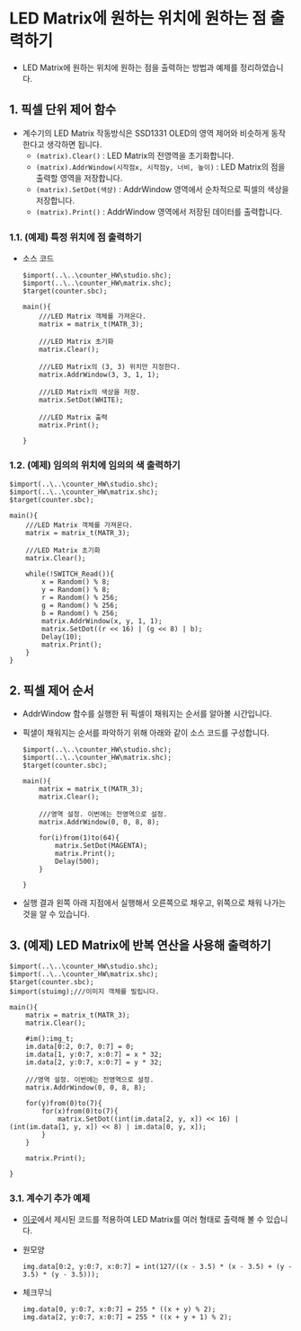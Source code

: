 # LED Matrix에 원하는 위치에 원하는 점 출력하기

- LED Matrix에 원하는 위치에 원하는 점을 출력하는 방법과 예제를 정리하였습니다.

## 1. 픽셀 단위 제어 함수

- 계수기의 LED Matrix 작동방식은 SSD1331 OLED의 영역 제어와 비슷하게 동작한다고 생각하면 됩니다.
  - `(matrix).Clear()` : LED Matrix의 전영역을 초기화합니다.
  - `(matrix).AddrWindow(시작점x, 시작점y, 너비, 높이)` : LED Matrix의 점을 출력할 영역을 저장합니다.
  - `(matrix).SetDot(색상)` : AddrWindow 영역에서 순차적으로 픽셀의 색상을 저장합니다.
  - `(matrix).Print()` : AddrWindow 영역에서 저장된 데이터를 출력합니다.

### 1.1. (예제) 특정 위치에 점 출력하기

- 소스 코드
  ```
  $import(..\..\counter_HW\studio.shc);
  $import(..\..\counter_HW\matrix.shc);
  $target(counter.sbc);
  
  main(){
      ///LED Matrix 객체를 가져온다.
      matrix = matrix_t(MATR_3);
      
      ///LED Matrix 초기화
      matrix.Clear();
      
      ///LED Matrix의 (3, 3) 위치만 지정한다.
      matrix.AddrWindow(3, 3, 1, 1);
      
      ///LED Matrix의 색상을 저장.
      matrix.SetDot(WHITE);
      
      ///LED Matrix 출력
      matrix.Print();
      
  }
  ```

### 1.2. (예제) 임의의 위치에 임의의 색 출력하기

  ```
  $import(..\..\counter_HW\studio.shc);
  $import(..\..\counter_HW\matrix.shc);
  $target(counter.sbc);
  
  main(){
      ///LED Matrix 객체를 가져온다.
      matrix = matrix_t(MATR_3);
      
      ///LED Matrix 초기화
      matrix.Clear();
      
      while(!SWITCH_Read()){
          x = Random() % 8;
          y = Random() % 8;
          r = Random() % 256;
          g = Random() % 256;
          b = Random() % 256;
          matrix.AddrWindow(x, y, 1, 1);
          matrix.SetDot((r << 16) | (g << 8) | b);
          Delay(10);
          matrix.Print();
      }
  }
  ```

## 2. 픽셀 제어 순서

- AddrWindow 함수를 실행한 뒤 픽셀이 채워지는 순서를 알아볼 시간입니다.
- 픽샐이 채워지는 순서를 파악하기 위해 아래와 같이 소스 코드를 구성합니다.

  ```
  $import(..\..\counter_HW\studio.shc);
  $import(..\..\counter_HW\matrix.shc);
  $target(counter.sbc);
  
  main(){
      matrix = matrix_t(MATR_3);
      matrix.Clear();
      
      ///영역 설정. 이번에는 전영역으로 설정.
      matrix.AddrWindow(0, 0, 8, 8);
      
      for(i)from(1)to(64){
          matrix.SetDot(MAGENTA);
          matrix.Print();
          Delay(500);
      }
      
  }
  ```

- 실행 결과 왼쪽 아래 지점에서 실행해서 오른쪽으로 채우고, 위쪽으로 채워 나가는 것을 알 수 있습니다.

## 3. (예제) LED Matrix에 반복 연산을 사용해 출력하기

```
$import(..\..\counter_HW\studio.shc);
$import(..\..\counter_HW\matrix.shc);
$target(counter.sbc);
$import(stuimg);///이미지 객체를 빌립니다.

main(){
    matrix = matrix_t(MATR_3);
    matrix.Clear();
    
    #im():img_t;
    im.data[0:2, 0:7, 0:7] = 0;
    im.data[1, y:0:7, x:0:7] = x * 32;
    im.data[2, y:0:7, x:0:7] = y * 32;
    
    ///영역 설정. 이번에는 전영역으로 설정.
    matrix.AddrWindow(0, 0, 8, 8);
    
    for(y)from(0)to(7){
        for(x)from(0)to(7){
            matrix.SetDot((int(im.data[2, y, x]) << 16) | (int(im.data[1, y, x]) << 8) | im.data[0, y, x]);
        }
    }
    
    matrix.Print();
    
}
```

### 3.1. 계수기 추가 예제

- [이곳](https://github.com/PJungKim/StarCounter2023/blob/main/Docs/103_Array.md)에서 제시된 코드를 적용하여 LED Matrix를 여러 형태로 출력해 볼 수 있습니다.

- 원모양
  ```
  img.data[0:2, y:0:7, x:0:7] = int(127/((x - 3.5) * (x - 3.5) + (y - 3.5) * (y - 3.5)));
  ```

- 체크무늬
  ```
  img.data[0, y:0:7, x:0:7] = 255 * ((x + y) % 2);
  img.data[2, y:0:7, x:0:7] = 255 * ((x + y + 1) % 2);
  ```

